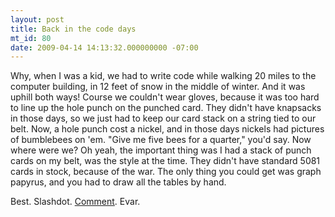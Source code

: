 ```yaml
---
layout: post
title: Back in the code days
mt_id: 80
date: 2009-04-14 14:13:32.000000000 -07:00
---
```

Why, when I was a kid, we had to write code while walking 20 miles to the
computer building, in 12 feet of snow in the middle of winter. And it was
uphill both ways! Course we couldn't wear gloves, because it was too hard to
line up the hole punch on the punched card. They didn't have knapsacks in those
days, so we just had to keep our card stack on a string tied to our belt. Now,
a hole punch cost a nickel, and in those days nickels had pictures of
bumblebees on 'em. "Give me five bees for a quarter," you'd say. Now where were
we? Oh yeah, the important thing was I had a stack of punch cards on my belt,
was the style at the time. They didn't have standard 5081 cards in stock,
because of the war. The only thing you could get was graph papyrus, and you had
to draw all the tables by hand.

Best. Slashdot. [Comment](http://ask.slashdot.org/comments.pl?sid=1197237&amp;cid=27559751). Evar. 

